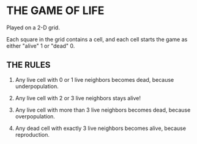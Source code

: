 # THE GAME OF LIFE

Played on a 2-D grid.

Each square in the grid contains a cell, and each cell starts the game as either "alive" 1 or "dead" 0. 

## THE RULES
1. Any live cell with 0 or 1 live neighbors becomes dead, because underpopulation.

2. Any live cell with 2 or 3 live neighbors stays alive! 

3. Any live cell with more than 3 live neighbors becomes dead, because overpopulation.

4. Any dead cell with exactly 3 live neighbors becomes alive, because reproduction.